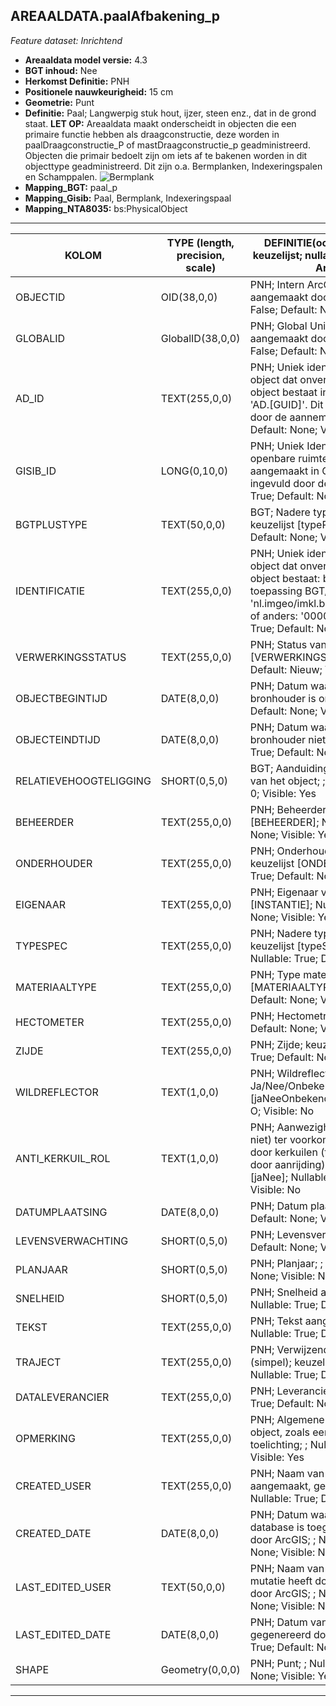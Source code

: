 ## AREAALDATA.paalAfbakening_p

*Feature dataset: Inrichtend*


* __Areaaldata model versie:__ 4.3
* __BGT inhoud:__ Nee
* __Herkomst Definitie:__ PNH
* __Positionele nauwkeurigheid:__ 15 cm
* __Geometrie:__ Punt
* __Definitie:__ Paal; Langwerpig stuk hout, ijzer, steen enz., dat in de grond staat. __LET OP:__ Areaaldata maakt onderscheidt in objecten die een primaire functie hebben als draagconstructie, deze worden in paalDraagconstructie_P of mastDraagconstructie_p geadministreerd. Objecten die primair bedoelt zijn om iets af te bakenen worden in dit objecttype geadministreerd. Dit zijn o.a. Bermplanken, Indexeringspalen en Schamppalen. ![Bermplank](c:\git\bu_geodata_beheer_43d4\gereedschap\documentatie\areaaldata_datamodel\4.3d4\Objectbladen\06_Meubilair\bermplank.png)
* __Mapping_BGT:__ paal_p
* __Mapping_Gisib:__ Paal, Bermplank, Indexeringspaal
* __Mapping_NTA8035:__ bs:PhysicalObject

***

|__KOLOM__                             |__TYPE (length, precision, scale)__          	          |__DEFINITIE__(oorsprong; beschrijving; keuzelijst; nullable; default; zichtbaar in Areaalviewer)|
|------                            	 |----          	      |-----    |
|OBJECTID                            |OID(38,0,0)             |PNH; Intern ArcGIS Identificatienummer, aangemaakt door ArcGIS; ; Nullable: False; Default: None; Visible: Yes|
|GLOBALID                            |GlobalID(38,0,0)        |PNH; Global Unique Identifier, aangemaakt door ArcGIS; ; Nullable: False; Default: None; Visible: Yes|
|AD_ID                               |TEXT(255,0,0)           |PNH; Uniek identificatienummer voor het object dat onveranderlijk is zolang het object bestaat in Areaaldata: in format 'AD.[GUID]'. Dit moet worden ingevuld door de aannemer; ; Nullable: False; Default: None; Visible: Yes|
|GISIB_ID                            |LONG(0,10,0)            |PNH; Uniek Identificatienummer beheer openbare ruimte (GISIB), wordt aangemaakt in GISIB en mag niet worden ingevuld door de aannemer; ; Nullable: True; Default: None; Visible: No|
|BGTPLUSTYPE                         |TEXT(50,0,0)            |BGT; Nadere type omschrijving in de BGT; keuzelijst [typePAL]; Nullable: False; Default: None; Visible: No|
|IDENTIFICATIE                       |TEXT(255,0,0)           |PNH; Uniek identificatienummer voor het object dat onveranderlijk is zolang het object bestaat: bevat indien van toepassing BGT/IMKL ID in format 'nl.imgeo/imkl.bronhouderscode.LokaalID' of anders: '00000'.LokaalID; ; Nullable: True; Default: None; Visible: No|
|VERWERKINGSSTATUS                   |TEXT(255,0,0)           |PNH; Status van de gegevens; keuzelijst [VERWERKINGSSTATUS]; Nullable: False; Default: Nieuw; Visible: Yes|
|OBJECTBEGINTIJD                     |DATE(8,0,0)             |PNH; Datum waarop het object bij de bronhouder is ontstaan; ; Nullable: True; Default: None; Visible: Yes|
|OBJECTEINDTIJD                      |DATE(8,0,0)             |PNH; Datum waarop het object bij de bronhouder niet meer geldig is; ; Nullable: True; Default: None; Visible: Yes|
|RELATIEVEHOOGTELIGGING              |SHORT(0,5,0)            |BGT; Aanduiding voor de relatieve hoogte van het object; ; Nullable: False; Default: 0; Visible: Yes|
|BEHEERDER                           |TEXT(255,0,0)           |PNH; Beheerder van het object; keuzelijst [BEHEERDER]; Nullable: True; Default: None; Visible: Yes|
|ONDERHOUDER                         |TEXT(255,0,0)           |PNH; Onderhouder van het object; keuzelijst [ONDERHOUDER]; Nullable: True; Default: None; Visible: Yes|
|EIGENAAR                            |TEXT(255,0,0)           |PNH; Eigenaar van het object; keuzelijst [INSTANTIE]; Nullable: True; Default: None; Visible: Yes|
|TYPESPEC                            |TEXT(255,0,0)           |PNH; Nadere typering van het object; keuzelijst [typeSpecPALAfbakening]; Nullable: True; Default: None; Visible: Yes|
|MATERIAALTYPE                       |TEXT(255,0,0)           |PNH; Type materiaal; keuzelijst [MATERIAALTYPE]; Nullable: True; Default: None; Visible: Yes|
|HECTOMETER                          |TEXT(255,0,0)           |PNH; Hectometrering; ; Nullable: True; Default: None; Visible: Yes|
|ZIJDE                               |TEXT(255,0,0)           |PNH; Zijde; keuzelijst [ZIJDE]; Nullable: True; Default: None; Visible: No|
|WILDREFLECTOR                       |TEXT(1,0,0)             |PNH; Wildreflector aanwezig, Ja/Nee/Onbekend; keuzelijst [jaNeeOnbekend]; Nullable: True; Default: O; Visible: No|
|ANTI_KERKUIL_ROL                    |TEXT(1,0,0)             |PNH; Aanwezigheid van een roller (al dan niet) ter voorkoming gebruik als zitplaats door kerkuilen (ter voorkoming van sterfte door aanrijding): Ja/Nee;	 keuzelijst [jaNee];	 Nullable: False;	 Default: N;	 Visible: No|	
|DATUMPLAATSING                      |DATE(8,0,0)             |PNH; Datum plaatsing; ; Nullable: True; Default: None; Visible: No|
|LEVENSVERWACHTING                   |SHORT(0,5,0)            |PNH; Levensverwachting; ; Nullable: True; Default: None; Visible: No|
|PLANJAAR                            |SHORT(0,5,0)            |PNH; Planjaar; ; Nullable: True; Default: None; Visible: No|
|SNELHEID                            |SHORT(0,5,0)            |PNH; Snelheid aangegeven op het bord; ; Nullable: True; Default: None; Visible: No|
|TEKST                               |TEXT(255,0,0)           |PNH; Tekst aangegeven op het bord; ; Nullable: True; Default: None; Visible: Yes|
|TRAJECT                             |TEXT(255,0,0)           |PNH; Verwijzende sleutel naar traject_v (simpel); keuzelijst [TRAJECT_NAAM]; Nullable: True; Default: None; Visible: Yes|
|DATALEVERANCIER                     |TEXT(255,0,0)           |PNH; Leverancier van de data; ; Nullable: True; Default: None; Visible: No|
|OPMERKING                           |TEXT(255,0,0)           |PNH; Algemene opmerking voor het object, zoals een omschrijving of toelichting; ; Nullable: True; Default: None; Visible: Yes|
|CREATED_USER                        |TEXT(255,0,0)           |PNH; Naam van gebruiker die de rij heeft aangemaakt, gegenereerd door ArcGIS; ; Nullable: True; Default: None; Visible: No|
|CREATED_DATE                        |DATE(8,0,0)             |PNH; Datum waarop de rij aan de database is toegevoegd, gegenereerd door ArcGIS; ; Nullable: True; Default: None; Visible: No|
|LAST_EDITED_USER                    |TEXT(50,0,0)            |PNH; Naam van gebruiker die de laatste mutatie heeft doorgevoerd, gegenereerd door ArcGIS; ; Nullable: True; Default: None; Visible: No|
|LAST_EDITED_DATE                    |DATE(8,0,0)             |PNH; Datum van de laatste mutatie, gegenereerd door ArcGIS; ; Nullable: True; Default: None; Visible: No|
|SHAPE                               |Geometry(0,0,0)         |PNH; Punt; ; Nullable: False; Default: None; Visible: Yes|



***
